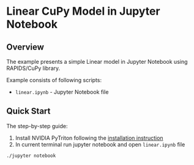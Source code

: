 <!--
Copyright (c) 2022, NVIDIA CORPORATION. All rights reserved.

Licensed under the Apache License, Version 2.0 (the "License");
you may not use this file except in compliance with the License.
You may obtain a copy of the License at

    http://www.apache.org/licenses/LICENSE-2.0

Unless required by applicable law or agreed to in writing, software
distributed under the License is distributed on an "AS IS" BASIS,
WITHOUT WARRANTIES OR CONDITIONS OF ANY KIND, either express or implied.
See the License for the specific language governing permissions and
limitations under the License.
-->

# Linear CuPy Model in Jupyter Notebook

## Overview

The example presents a simple Linear model in Jupyter Notebook using RAPIDS/CuPy library.

Example consists of following scripts:

- `linear.ipynb` - Jupyter Notebook file

## Quick Start

The step-by-step guide:

1. Install NVIDIA PyTriton following the [installation instruction](../../README.md#installation)
2. In current terminal run jupyter notebook and open `linear.ipynb` file

```shell
./jupyter notebook
```
